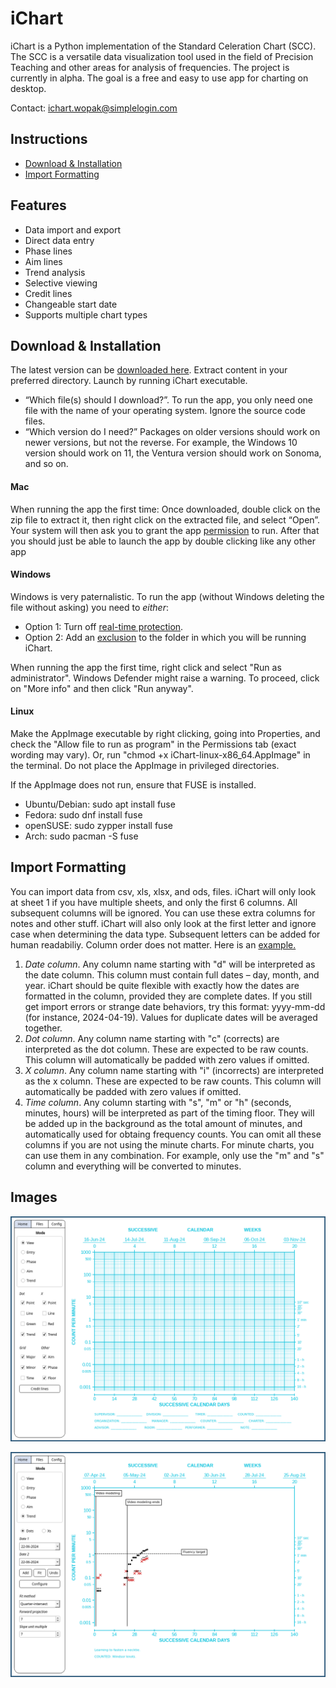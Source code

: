 # iChart

iChart is a Python implementation of the Standard Celeration Chart (SCC). The SCC is a versatile data visualization tool used in the field of Precision Teaching and other areas for analysis of frequencies. The project is currently in alpha. The goal is a free and easy to use app for charting on desktop.

Contact: ichart.wopak@simplelogin.com<br>


## Instructions
- [Download & Installation](#download--installation)
- [Import Formatting](#import-formatting)

## Features
- Data import and export
- Direct data entry
- Phase lines
- Aim lines
- Trend analysis
- Selective viewing
- Credit lines
- Changeable start date
- Supports multiple chart types


## Download & Installation

The latest version can be [downloaded here](https://github.com/SJV-S/iChart/releases/tag/0.3.0). Extract content in your preferred directory. Launch by running iChart executable.

- “Which file(s) should I download?”. To run the app, you only need one file with the name of your operating system. Ignore the source code files.
- “Which version do I need?” Packages on older versions should work on newer versions, but not the reverse. For example, the Windows 10 version should work on 11, the Ventura version should work on Sonoma, and so on.

#### Mac

When running the app the first time: Once downloaded, double click on the zip file to extract it, then right click on the extracted file, and select “Open”. Your system will then ask you to grant the app [permission](https://support.apple.com/guide/mac-help/open-a-mac-app-from-an-unidentified-developer-mh40616/mac) to run. After that you should just be able to launch the app by double clicking like any other app

#### Windows

Windows is very paternalistic. To run the app (without Windows deleting the file without asking) you need to *either*:
- Option 1: Turn off [real-time protection](https://support.microsoft.com/en-us/windows/turn-off-defender-antivirus-protection-in-windows-security-99e6004f-c54c-8509-773c-a4d776b77960).
- Option 2: Add an [exclusion](https://support.microsoft.com/en-us/windows/add-an-exclusion-to-windows-security-811816c0-4dfd-af4a-47e4-c301afe13b26) to the folder in which you will be running iChart.

When running the app the first time, right click and select "Run as administrator". Windows Defender might raise a warning. To proceed, click on "More info" and then click "Run anyway".

#### Linux

Make the AppImage executable by right clicking, going into Properties, and check the "Allow file to run as program" in the Permissions tab (exact wording may vary). Or, run "chmod +x iChart-linux-x86_64.AppImage" in the terminal. Do not place the AppImage in privileged directories.

If the AppImage does not run, ensure that FUSE is installed.
- Ubuntu/Debian: sudo apt install fuse
- Fedora: sudo dnf install fuse
- openSUSE: sudo zypper install fuse
- Arch: sudo pacman -S fuse


## Import Formatting

You can import data from csv, xls, xlsx, and ods, files. iChart will only look at sheet 1 if you have multiple sheets, and only the first 6 columns. All subsequent columns will be ignored. You can use these extra columns for notes and other stuff. iChart will also only look at the first letter and ignore case when determining the data type. Subsequent letters can be added for human readabiliy. Column order does not matter. Here is an [example.](https://github.com/SJV-S/iChart/blob/main/example_data.csv)

1) *Date column*. Any column name starting with "d" will be interpreted as the date column. This column must contain full dates – day, month, and year. iChart should be quite flexible with exactly how the dates are formatted in the column, provided they are complete dates. If you still get import errors or strange date behaviors, try this format: yyyy-mm-dd (for instance, 2024-04-19). Values for duplicate dates will be averaged together.
2) *Dot column*. Any column name starting with "c" (corrects) are interpreted as the dot column. These are expected to be raw counts. This column will automatically be padded with zero values if omitted.
3) *X column*. Any column name starting with "i" (incorrects) are interpreted as the x column. These are expected to be raw counts. This column will automatically be padded with zero values if omitted.
4) *Time column*. Any column starting with "s", "m" or "h" (seconds, minutes, hours) will be interpreted as part of the timing floor. They will be added up in the background as the total amount of minutes, and automatically used for obtaing frequency counts. You can omit all these columns if you are not using the minute charts. For minute charts, you can use them in any combination. For example, only use the "m" and "s" column and everything will be converted to minutes.


## Images

![Default Chart](images/default_chart3.png)

![Example Chart](images/example_chart2.png)

